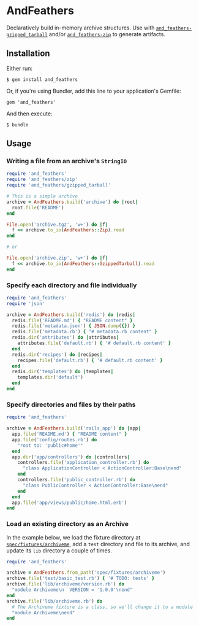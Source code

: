 # AndFeathers

Declaratively build in-memory archive structures. Use with [`and_feathers-gzipped_tarball`](https://github.com/bcobb/and_feathers-gzipped_tarball) and/or [`and_feathers-zip`](https://github.com/bcobb/and_feathers-zip) to generate artifacts.

## Installation

Either run:

    $ gem install and_feathers

Or, if you're using Bundler, add this line to your application's Gemfile:

    gem 'and_feathers'

And then execute:

    $ bundle

## Usage

### Writing a file from an archive's `StringIO`

```ruby
require 'and_feathers'
require 'and_feathers/zip'
require 'and_feathers/gzipped_tarball'

# This is a simple archive
archive = AndFeathers.build('archive') do |root|
  root.file('README')
end

File.open('archive.tgz', 'w+') do |f|
  f << archive.to_io(AndFeathers::Zip).read
end

# or

File.open('archive.zip', 'w+') do |f|
  f << archive.to_io(AndFeathers::GzippedTarball).read
end
```

### Specify each directory and file individually

```ruby
require 'and_feathers'
require 'json'

archive = AndFeathers.build('redis') do |redis|
  redis.file('README.md') { "README content" }
  redis.file('metadata.json') { JSON.dump({}) }
  redis.file('metadata.rb') { "# metadata.rb content" }
  redis.dir('attributes') do |attributes|
    attributes.file('default.rb') { '# default.rb content' }
  end
  redis.dir('recipes') do |recipes|
    recipes.file('default.rb') { '# default.rb content' }
  end
  redis.dir('templates') do |templates|
    templates.dir('default')
  end
end
```

### Specify directories and files by their paths

```ruby
require 'and_feathers'

archive = AndFeathers.build('rails_app') do |app|
  app.file('README.md') { "README content" }
  app.file('config/routes.rb') do
    "root to: 'public#home'"
  end
  app.dir('app/controllers') do |controllers|
    controllers.file('application_controller.rb') do
      "class ApplicationController < ActionController:Base\nend"
    end
    controllers.file('public_controller.rb') do
      "class PublicController < ActionController:Base\nend"
    end
  end
  app.file('app/views/public/home.html.erb')
end
```

### Load an existing directory as an Archive

In the example below, we load the fixture directory at [`spec/fixtures/archiveme`](/tree/master/spec/fixtures/archiveme), add a `test` directory and file to its archive, and update its `lib` directory a couple of times.

```ruby
require 'and_feathers'

archive = AndFeathers.from_path('spec/fixtures/archiveme')
archive.file('test/basic_test.rb') { '# TODO: tests' }
archive.file('lib/archiveme/version.rb') do
  "module Archiveme\n  VERSION = '1.0.0'\nend"
end
archive.file('lib/archiveme.rb') do
  # The Archiveme fixture is a class, so we'll change it to a module
  "module Archiveme\nend"
end
```
